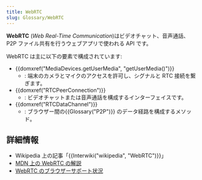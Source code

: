 ```yaml
---
title: WebRTC
slug: Glossary/WebRTC
---
```

**WebRTC** (_Web Real-Time Communication_)はビデオチャット、音声通話、P2P ファイル共有を行うウェブアプリで使われる API です。

WebRTC は主に以下の要素で構成されています:

- {{domxref("MediaDevices.getUserMedia", "getUserMedia()")}}
  - : 端末のカメラとマイクのアクセスを許可し、シグナルと RTC 接続を繋ぎます。
- {{domxref("RTCPeerConnection")}}
  - : ビデオチャットまたは音声通話を構成するインターフェイスです。
- {{domxref("RTCDataChannel")}}
  - : ブラウザー間の{{Glossary("P2P")}} のデータ経路を構成するメソッド。

## 詳細情報

- Wikipedia 上の記事「{{Interwiki("wikipedia", "WebRTC")}}」
- [MDN 上の WebRTC の解説](/ja/docs/Web/API/WebRTC_API)
- [WebRTC のブラウザーサポート状況](http://caniuse.com/#feat=rtcpeerconnection)
